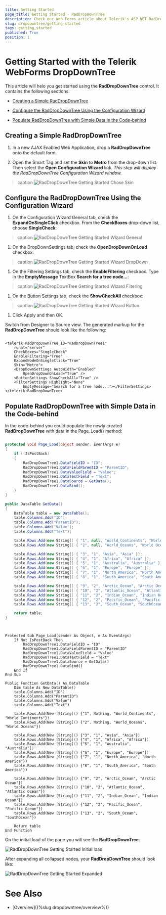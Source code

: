 ```yaml
---
title: Getting Started
page_title: Getting Started - RadDropDownTree
description: Check our Web Forms article about Telerik's ASP.NET RadDropDownTree Getting Started.
slug: dropdowntree/getting-started
tags: getting,started
published: True
position: 1
---
```


# Getting Started with the Telerik WebForms DropDownTree


This article will helo you get started using the **RadDropDownTree** control. It contains the following sections:


* [Creating a Simple RadDropDownTree](#creating-a-simple-raddropdowntree)

* [Configure the RadDropDownTree Using the Configuration Wizard](#configure-the-raddropdowntree-using-the-configuration-wizard)

* [Populate RadDropDownTree with Simple Data in the Code-behind](#populate-raddropdowntree-with-simple-data-in-the-code-behind)



## Creating a Simple RadDropDownTree

1. In a new AJAX Enabled Web Application, drop a **RadDropDownTree** onto the default form.

1. Open the Smart Tag and set the **Skin** to **Metro** from the drop-down list. Then select the **Open Configuration Wizard** link. *This step will display the RadDropDownTree Configuration Wizard window.*
>caption 
![RadDropDownTree Getting Started Chose Skin](images/ddt-getting-started-choose-skin.png "RadDropDownTree Getting Started Chose Skin")


## Configure the RadDropDownTree Using the Configuration Wizard

1. On the Configuration Wizard General tab, check the **ExpandOnSingleClick** checkbox. From the **CheckBoxes** drop-down list, choose **SingleCheck**:
>caption 
![RadDropDownTree Getting Started Wizard General](images/ddt-getting-started-configuration-wizard-general.png "RadDropDownTree Getting Started Wizard General")

1. On the DropDownSettings tab, check the **OpenDropDownOnLoad** checkbox:
>caption 
![RadDropDownTree Getting Started Wizard DropDown](images/ddt-getting-started-configuration-wizard-dropdown.png "RadDropDownTree Getting Started Wizard DropDown")

1. On the Filtering Settings tab, check the **EnableFiltering** checkbox. Type in the **EmptyMessage** TextBox **Search for a tree node...**:
>caption 
![RadDropDownTree Getting Started Wizard Filtering](images/ddt-getting-started-configuration-wizard-filtering.png "RadDropDownTree Getting Started Wizard Filtering")

1. On the Button Settings tab, check the **ShowCheckAll** checkbox:
>caption 
![RadDropDownTree Getting Started Wizard Button](images/ddt-getting-started-configuration-wizard-buttons.png "RadDropDownTree Getting Started Wizard Button")

1. Click Apply and then OK.

Switch from Designer to Source view. The generated markup for the **RadDropDownTree** should look like the following:

````ASP.NET

<telerik:RadDropDownTree ID="RadDropDownTree1" 
    runat="server" 
    CheckBoxes="SingleCheck" 
    EnableFiltering="True" 
    ExpandNodeOnSingleClick="True" 
    Skin="Metro">
    <DropDownSettings AutoWidth="Enabled" 
        OpenDropDownOnLoad="True" />
    <ButtonSettings ShowCheckAll="True" />
    <FilterSettings Highlight="None" 
        EmptyMessage="Search for a tree node..."></FilterSettings>
</telerik:RadDropDownTree>

````


## Populate RadDropDownTree with Simple Data in the Code-behind

In the code-behind you could populate the newly created **RadDropDownTree** with data in the Page_Load() method:

````C#

protected void Page_Load(object sender, EventArgs e)
{
    if (!IsPostBack)
    {
        RadDropDownTree1.DataFieldID = "ID";
        RadDropDownTree1.DataFieldParentID = "ParentID";
        RadDropDownTree1.DataValueField = "Value";
        RadDropDownTree1.DataTextField = "Text";
        RadDropDownTree1.DataSource = GetData();
        RadDropDownTree1.DataBind();
    }
}

public DataTable GetData()
{
    DataTable table = new DataTable();
    table.Columns.Add("ID");
    table.Columns.Add("ParentID");
    table.Columns.Add("Value");
    table.Columns.Add("Text");

    table.Rows.Add(new String[] { "1", null, "World_Continents", "World Continents" });
    table.Rows.Add(new String[] { "2", null, "World_Oceans", "World Oceans" });

    table.Rows.Add(new String[] { "3", "1", "Asia", "Asia" });
    table.Rows.Add(new String[] { "4", "1", "Africa", "Africa" });
    table.Rows.Add(new String[] { "5", "1", "Australia", "Australia" });
    table.Rows.Add(new String[] { "6", "1", "Europe", "Europe" });
    table.Rows.Add(new String[] { "7", "1", "North_America", "North America" });
    table.Rows.Add(new String[] { "8", "1", "South_America", "South America" });

    table.Rows.Add(new String[] { "9", "2", "Arctic_Ocean", "Arctic Ocean" });
    table.Rows.Add(new String[] { "10", "2", "Atlantic_Ocean", "Atlantic Ocean" });
    table.Rows.Add(new String[] { "11", "2", "Indian_Ocean", "Indian Ocean" });
    table.Rows.Add(new String[] { "12", "2", "Pacific_Ocean", "Pacific Ocean" });
    table.Rows.Add(new String[] { "13", "2", "South_Ocean", "SouthOcean" });

    return table;
}     
	
````
````VB

Protected Sub Page_Load(sender As Object, e As EventArgs)
	If Not IsPostBack Then
		RadDropDownTree1.DataFieldID = "ID"
		RadDropDownTree1.DataFieldParentID = "ParentID"
		RadDropDownTree1.DataValueField = "Value"
		RadDropDownTree1.DataTextField = "Text"
		RadDropDownTree1.DataSource = GetData()
		RadDropDownTree1.DataBind()
	End If
End Sub

Public Function GetData() As DataTable
	Dim table As New DataTable()
	table.Columns.Add("ID")
	table.Columns.Add("ParentID")
	table.Columns.Add("Value")
	table.Columns.Add("Text")

	table.Rows.Add(New [String]() {"1", Nothing, "World_Continents", "World Continents"})
	table.Rows.Add(New [String]() {"2", Nothing, "World_Oceans", "World Oceans"})

	table.Rows.Add(New [String]() {"3", "1", "Asia", "Asia"})
	table.Rows.Add(New [String]() {"4", "1", "Africa", "Africa"})
	table.Rows.Add(New [String]() {"5", "1", "Australia", "Australia"})
	table.Rows.Add(New [String]() {"6", "1", "Europe", "Europe"})
	table.Rows.Add(New [String]() {"7", "1", "North_America", "North America"})
	table.Rows.Add(New [String]() {"8", "1", "South_America", "South America"})

	table.Rows.Add(New [String]() {"9", "2", "Arctic_Ocean", "Arctic Ocean"})
	table.Rows.Add(New [String]() {"10", "2", "Atlantic_Ocean", "Atlantic Ocean"})
	table.Rows.Add(New [String]() {"11", "2", "Indian_Ocean", "Indian Ocean"})
	table.Rows.Add(New [String]() {"12", "2", "Pacific_Ocean", "Pacific Ocean"})
	table.Rows.Add(New [String]() {"13", "2", "South_Ocean", "SouthOcean"})

	Return table
End Function

````

On the initial load of the page you will see the **RadDropDownTree**:

![RadDropDownTree Getting Started Initial load](images/ddt-getting-started-initial-load.png "RadDropDownTree Getting Started Initial load")

After expanding all collapsed nodes, your **RadDropDownTree** should look like:

![RadDropDownTree Getting Started Expanded](images/ddt-getting-started-tree-expanded.png "RadDropDownTree Getting Started Expanded")



# See Also

 * [Overview]({%slug dropdowntree/overview%})
